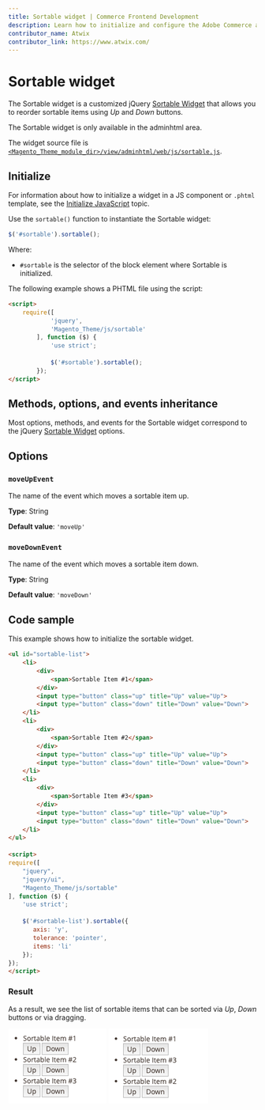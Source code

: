 ```yaml
---
title: Sortable widget | Commerce Frontend Development
description: Learn how to initialize and configure the Adobe Commerce and Magento Open Source Sortable widget.
contributor_name: Atwix
contributor_link: https://www.atwix.com/
---
```


# Sortable widget

The Sortable widget is a customized jQuery [Sortable Widget][] that allows you to reorder sortable items using *Up* and *Down* buttons.

The Sortable widget is only available in the adminhtml area.

The widget source file is [`<Magento_Theme_module_dir>/view/adminhtml/web/js/sortable.js`][].

## Initialize

For information about how to initialize a widget in a JS component or `.phtml` template, see the [Initialize JavaScript][] topic.

Use the `sortable()` function to instantiate the Sortable widget:

```javascript
$('#sortable').sortable();
```

Where:

-  `#sortable` is the selector of the block element where Sortable is initialized.

The following example shows a PHTML file using the script:

```html
<script>
    require([
            'jquery',
            'Magento_Theme/js/sortable'
        ], function ($) {
            'use strict';

            $('#sortable').sortable();
        });
</script>
```

## Methods, options, and events inheritance

Most options, methods, and events for the Sortable widget correspond to the jQuery [Sortable Widget] options.

## Options

### `moveUpEvent`

The name of the event which moves a sortable item up.

**Type**: String

**Default value**: `'moveUp'`

### `moveDownEvent`

The name of the event which moves a sortable item down.

**Type**: String

**Default value**: `'moveDown'`

## Code sample

This example shows how to initialize the sortable widget.

```html
<ul id="sortable-list">
    <li>
        <div>
            <span>Sortable Item #1</span>
        </div>
        <input type="button" class="up" title="Up" value="Up">
        <input type="button" class="down" title="Down" value="Down">
    </li>
    <li>
        <div>
            <span>Sortable Item #2</span>
        </div>
        <input type="button" class="up" title="Up" value="Up">
        <input type="button" class="down" title="Down" value="Down">
    </li>
    <li>
        <div>
            <span>Sortable Item #3</span>
        </div>
        <input type="button" class="up" title="Up" value="Up">
        <input type="button" class="down" title="Down" value="Down">
    </li>
</ul>

<script>
require([
    "jquery",
    "jquery/ui",
    "Magento_Theme/js/sortable"
], function ($) {
    'use strict';

    $('#sortable-list').sortable({
       axis: 'y',
       tolerance: 'pointer',
       items: 'li'
    });
});
</script>
```

### Result

As a result, we see the list of sortable items that can be sorted via *Up*, *Down* buttons or via dragging.

![Sortable widget initial view Example](../../_images/javascript/sortable-widget-initial-result.png)
![Sortable widget sorted view Example](../../_images/javascript/sortable-widget-sorted-result.png)

<!-- Link Definitions -->

[Sortable Widget]: https://api.jqueryui.com/sortable/
[Initialize JavaScript]: ../init.md
[`<Magento_Theme_module_dir>/view/adminhtml/web/js/sortable.js`]: https://github.com/magento/magento2/blob/2.4/app/code/Magento/Theme/view/adminhtml/web/js/sortable.js
